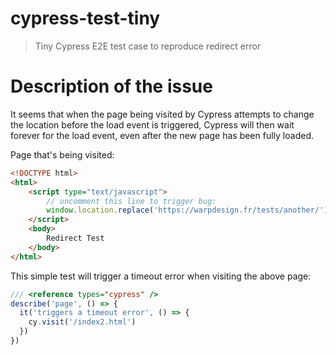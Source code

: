 # cypress-test-tiny

> Tiny Cypress E2E test case to reproduce redirect error

# Description of the issue

It seems that when the page being visited by Cypress attempts to change the location before the load event is triggered, Cypress will then wait forever for the load event, even after the new page has been fully loaded.

Page that's being visited:

```html
<!DOCTYPE html>
<html>
    <script type="text/javascript">
        // uncomment this line to trigger bug:
        window.location.replace('https://warpdesign.fr/tests/another/')
    </script>
    <body>
        Redirect Test
    </body>
</html>
```

This simple test will trigger a timeout error when visiting the above page:


```js
/// <reference types="cypress" />
describe('page', () => {
  it('triggers a timeout error', () => {
    cy.visit('/index2.html')
  })
})
```
